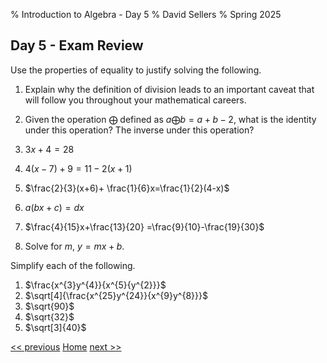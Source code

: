 % Introduction to Algebra - Day 5
% David Sellers
% Spring 2025

## Day 5 - Exam Review

Use the properties of equality to justify solving the following.

1. Explain why the definition of division leads to an important caveat that will follow you throughout your mathematical careers.

1. Given the operation $\bigoplus$ defined as $a \bigoplus b = a + b -2$, what is the identity under this operation? The inverse under this operation?

1. $3x+4=28$
1. $4(x-7)+9=11-2(x+1)$
1. $\frac{2}{3}(x+6)+ \frac{1}{6}x=\frac{1}{2}(4-x)$
1. $a(bx+c)=dx$
1. $\frac{4}{15}x+\frac{13}{20} =\frac{9}{10}-\frac{19}{30}$

1. Solve for $m$, $y=mx+b.$

Simplify each of the following.

1. $\frac{x^{3}y^{4}}{x^{5}{y^{2}}}$
1. $\sqrt[4]{\frac{x^{25}y^{24}}{x^{9}y^{8}}}$
1. $\sqrt{90}$
1. $\sqrt{32}$
1. $\sqrt[3]{40}$

[<< previous](day4.html) [Home](../algebra.html) [next >>](test.html)
